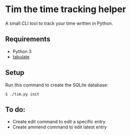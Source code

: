 # Tim the time tracking helper

A small CLI tool to track your time written in Python.  

## Requirements

- Python 3
- [tabulate](https://pypi.org/project/tabulate/)

## Setup

Run this command to create the SQLite database:  

    $ ./tim.py init

## To do:

- Create edit command to edit a specific entry
- Create ammend command to edit latest entry
